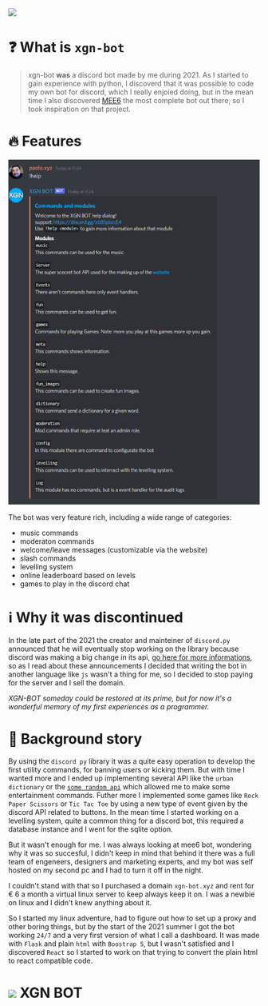  <img src="https://skillicons.dev/icons?i=react,ts,discord,python,html,css,js,nodejs,postgres,sqlite" />

# ❓ What is `xgn-bot`

> xgn-bot **was** a discord bot made by me during 2021. As I started to gain experience with python, I discoverd that it was possible to code my own bot for discord, which I really enjoied doing, but in the mean time I also discovered [MEE6](https://mee6.xyz/en) the most complete bot out there, so I took inspiration on that project.

# 🔥 Features

<p align="center"><img src="https://github.com/paolo-05/xgn-bot/blob/main/web-site/client/public/assets/help.png"/></p>

The bot was very feature rich, including a wide range of categories:
- music commands
- moderaton commands
- welcome/leave messages (customizable via the website)
- slash commands
- levelling system
- online leaderboard based on levels
- games to play in the discord chat

# ℹ️ Why it was discontinued

In the late part of the 2021 the creator and mainteiner of `discord.py` announced that he will eventually stop working on the library because discord was making a big change in its api, [go here for more informations](https://it.wikipedia.org/wiki/Discord.py), so as I read about these announcements I decided that writing the bot in another language like `js` wasn't a thing for me, so I decided to stop paying for the server and I sell the domain.

_XGN-BOT someday could be restored at its prime, but for now it's a wonderful memory of my first experiences as a programmer._

# 📖 Background story

By using the `discord py` library it was a quite easy operation to develop the first utility commands, for banning users or kicking them. But with time I wanted more and I ended up implementing several API like the `urban dictionary` or the [`some random api`](https://some-random-api.ml/) which allowed me to make some entertainment commands. Futher more I implemented some games like `Rock Paper Scissors` or `Tic Tac Toe` by using a new type of event given by the discord API related to buttons. In the mean time I started working on a levelling system, quite a common thing for a discord bot, this required a database instance and I went for the sqlite option. 

But it wasn't enough for me. I was always looking at mee6 bot, wondering why it was so succesful, I didn't keep in mind that behind it there was a full team of engeneers, designers and marketing experts, and my bot was self hosted on my second pc and I had to turn it off in the night.

I couldn't stand with that so I purchased a domain `xgn-bot.xyz` and rent for € 6 a month a virtual linux server to keep always keep it on. I was a newbie on linux and I didn't knew anything about it. 

So I started my linux adventure, had to figure out how to set up a proxy and other boring things, but by the start of the 2021 summer I got the bot working `24/7` and a very first version of what I call a dashboard. It was made with `Flask` and plain `html` with `Boostrap 5`, but I wasn't satisfied and I discovered `React` so I started to work on that trying to convert the plain html to react compatible code.

# <img src="https://cdn.discordapp.com/avatars/840300480382894080/e5a858d980d6ef15b7ffaebe29624396.png" /> XGN BOT
